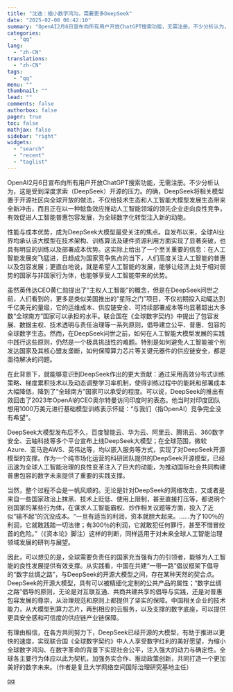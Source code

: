```yaml
---
title: "沈逸：缩小数字鸿沟，需要更多DeepSeek"
date: "2025-02-08 06:42:10"
summary: "OpenAI2月6日宣布向所有用户开放ChatGPT搜索功能，无需注册。不少分析认为，这是受到深度求..."
categories:
  - "qq"
lang:
  - "zh-CN"
translations:
  - "zh-CN"
tags:
  - "qq"
menu: ""
thumbnail: ""
lead: ""
comments: false
authorbox: false
pager: true
toc: false
mathjax: false
sidebar: "right"
widgets:
  - "search"
  - "recent"
  - "taglist"
---
```


OpenAI2月6日宣布向所有用户开放ChatGPT搜索功能，无需注册。不少分析认为，这是受到深度求索（DeepSeek）开源的压力。的确，DeepSeek将相关模型置于开源社区向全球开放的做法，不仅给技术生态和人工智能大模型发展生态带来全新冲击，而且正在以一种鲶鱼效应推动人工智能领域的领先企业走向良性竞争，有效促进人工智能普惠包容发展，为全球数字化转型注入新的动能。

性能与成本优势，成为DeepSeek大模型最受关注的焦点。自发布以来，全球AI业界均承认该大模型在技术架构、训练算法及硬件资源利用方面实现了显著突破，也具有明显的训练以及部署成本优势。这实际上给出了一个至关重要的信息：在人工智能发展突飞猛进，日趋成为国家竞争焦点的当下，人们高度关注人工智能的普惠以及包容发展；更直白地说，就是希望人工智能的发展，能够让经济上处于相对弱势的国家与非国家行为体，也能够享受人工智能带来的优势。

虽然英伟达CEO黄仁勋提出了“主权人工智能”的概念，但是在DeepSeek问世之前，人们看到的，更多是类似美国推出的“星际之门”项目，不仅初期投入动辄达到千亿美元的量级，它的运维成本、供应链安全、可持续部署成本等均显著超出大多数“全球南方”国家可以承担的水平。联合国在《全球数字契约》中提出了包容发展、数据主权、技术透明与责任治理等一系列原则，倡导建立公平、普惠、包容的全球数字生态。然而，在DeepSeek问世之前，如何在人工智能大模型发展的实践中践行这些原则，仍然是一个极具挑战性的难题。特别是如何避免人工智能被个别发达国家及其核心盟友垄断，如何保障算力芯片等关键元器件的供应链安全，都是亟待解决的问题。

在此背景下，就能够意识到DeepSeek作出的更大贡献：通过采用高效分布式训练策略、梯度累积技术以及动态调整学习率机制，使得训练过程中的能耗和部署成本大幅降低，降到了“全球南方”国家可以承受的程度。可以说，DeepSeek的推出有效回击了2023年OpenAI的CEO奥尔特曼访问印度时的表态。他当时对印度团队想用1000万美元进行基础模型训练表示怀疑：“与我们（指OpenAI）竞争完全没有希望”。

DeepSeek大模型发布后不久，百度智能云、华为云、阿里云、腾讯云、360数字安全、云轴科技等多个平台宣布上线DeepSeek大模型；在全球范围，微软Azure、亚马逊AWS、英伟达等，均以嵌入服务等方式，实现了对DeepSeek开源模型的支撑。作为一个纯市场化运营的科研团队提供的DeepSeek开源模型，已经迅速为全球人工智能治理的良性变革注入了巨大的动能，为推动国际社会共同构建普惠包容的数字未来提供了重要的实践支撑。

当然，整个过程不会是一帆风顺的。无论是针对DeepSeek的网络攻击，又或者是来自一些国家政治上抹黑、技术上贬低、使用上限制，甚至直接打压等，都说明个别国家的某些行为体，在谋求人工智能霸权、炒作相关议题等方面，投入了近似“输不起”的沉没成本。“一旦有适当的利润，资本就胆大起来。……为了100％的利润，它就敢践踏一切法律；有300％的利润，它就敢犯任何罪行，甚至不惜冒绞首的危险。”（《资本论》脚注）这样的判断，同样适用于对未来全球人工智能治理领域发展的研判与展望。

因此，可以想见的是，全球需要负责任的国家充当强有力的引领者，能够为人工智能的良性发展提供有效支撑。从实践看，中国在共建“一带一路”倡议框架下倡导的“数字丝绸之路”，与DeepSeek的开源大模型之间，存在某种天然的契合点。DeepSeek的开源大模型，具有可以被精细化定制的公共产品的属性；“数字丝绸之路”倡导的原则，无论是对互联互通、共商共建共享的倡导与实践，还是对普惠包容发展的尊崇，从治理规范和原则上都提供了坚实的保障。中国相关企业的技术能力，从大模型到算力芯片，再到相应的云服务，以及支撑的数字底座，可以提供更具安全感和可信度的供应链产业链保障。

有理由相信，在各方共同努力下，DeepSeek已经开源的大模型，有助于推进以更快的速度，实现联合国《全球数字契约》中人人享受数字红利的美好愿望，为缩小全球数字鸿沟、在数字革命的背景下实现社会公平，注入强大的动力与确定性。全球各主要行为体应以此为契机，加强务实合作、推动政策创新，共同打造一个更加美好的数字未来。（作者是复旦大学网络空间国际治理研究基地主任）

[qq](https://new.qq.com/rain/a/20250208A0151X00)
